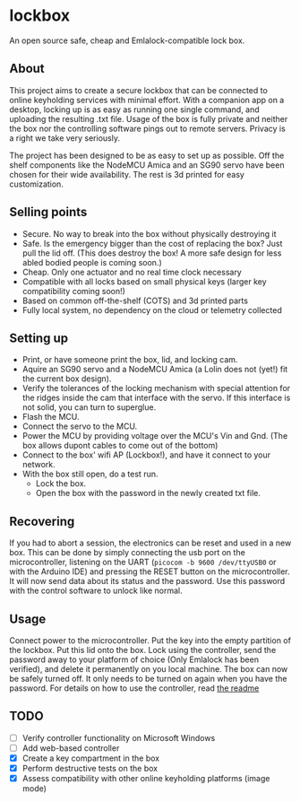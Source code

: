 # lockbox

An open source safe, cheap and Emlalock-compatible lock box.

## About

This project aims to create a secure lockbox that can be connected to online keyholding services with minimal effort. With a companion app on a desktop, locking up is as easy as running one single command, and uploading the resulting .txt file.
Usage of the box is fully private and neither the box nor the controlling software pings out to remote servers. Privacy is a right we take very seriously.

The project has been designed to be as easy to set up as possible. Off the shelf components like the NodeMCU Amica and an SG90 servo have been chosen for their wide availability. The rest is 3d printed for easy customization.

## Selling points

- Secure. No way to break into the box without physically destroying it
- Safe. Is the emergency bigger than the cost of replacing the box? Just pull the lid off. (This does destroy the box! A more safe design for less abled bodied people is coming soon.)
- Cheap. Only one actuator and no real time clock necessary
- Compatible with all locks based on small physical keys (larger key compatibility coming soon!)
- Based on common off-the-shelf (COTS) and 3d printed parts
- Fully local system, no dependency on the cloud or telemetry collected

## Setting up

- Print, or have someone print the box, lid, and locking cam.
- Aquire an SG90 servo and a NodeMCU Amica (a Lolin does not (yet!) fit the current box design).
- Verify the tolerances of the locking mechanism with special attention for the ridges inside the cam that interface with the servo. If this interface is not solid, you can turn to superglue.
- Flash the MCU.
- Connect the servo to the MCU.
- Power the MCU by providing voltage over the MCU's Vin and Gnd. (The box allows dupont cables to come out of the bottom)
- Connect to the box' wifi AP (Lockbox!), and have it connect to your network.
- With the box still open, do a test run.
  - Lock the box.
  - Open the box with the password in the newly created txt file.

## Recovering

If you had to abort a session, the electronics can be reset and used in a new box. This can be done by simply connecting the usb port on the microcontroller, listening on the UART (`picocom -b 9600 /dev/ttyUSB0` or with the Arduino IDE) and pressing the RESET button on the microcontroller. It will now send data about its status and the password. Use this password with the control software to unlock like normal.

## Usage

Connect power to the microcontroller. Put the key into the empty partition of the lockbox. Put this lid onto the box. Lock using the controller, send the password away to your platform of choice (Only Emlalock has been verified), and delete it permanently on you local machine. The box can now be safely turned off. It only needs to be turned on again when you have the password. For details on how to use the controller, read [the readme](lockbox_control/README.md)

## TODO

- [ ] Verify controller functionality on Microsoft Windows
- [ ] Add web-based controller
- [X] Create a key compartment in the box
- [X] Perform destructive tests on the box
- [X] Assess compatibility with other online keyholding platforms (image mode)
